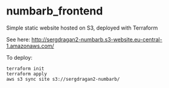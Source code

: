 # numbarb_frontend

Simple static website hosted on S3, deployed with Terraform

See here: http://sergdragan2-numbarb.s3-website.eu-central-1.amazonaws.com/

To deploy:
```
terraform init
terraform apply
aws s3 sync site s3://sergdragan2-numbarb/
```
